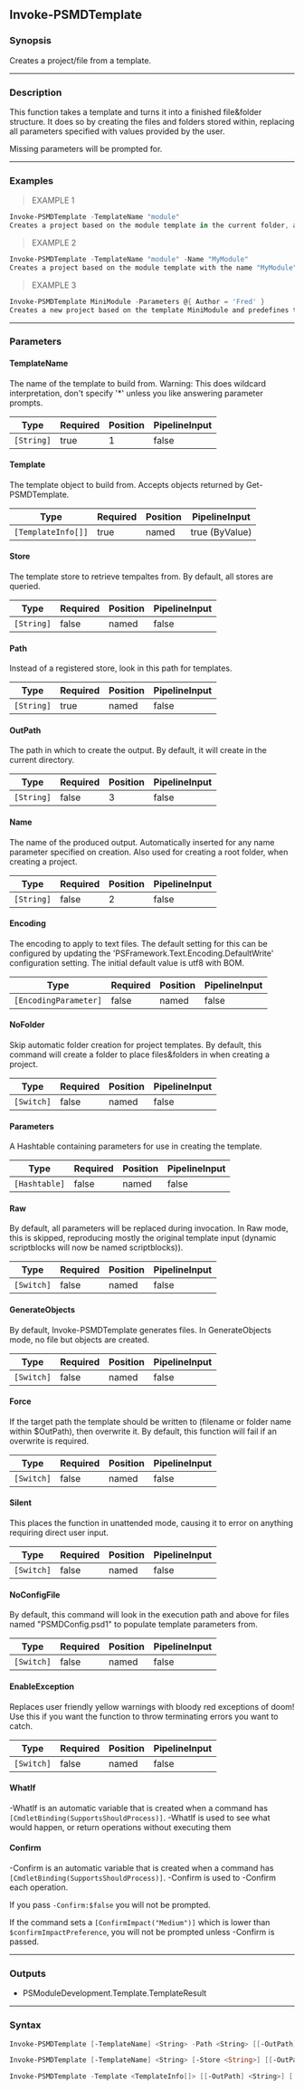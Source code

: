 Invoke-PSMDTemplate
-------------------

### Synopsis
Creates a project/file from a template.

---

### Description

This function takes a template and turns it into a finished file&folder structure.
It does so by creating the files and folders stored within, replacing all parameters specified with values provided by the user.

Missing parameters will be prompted for.

---

### Examples
> EXAMPLE 1

```PowerShell
Invoke-PSMDTemplate -TemplateName "module"
Creates a project based on the module template in the current folder, asking for all details.
```
> EXAMPLE 2

```PowerShell
Invoke-PSMDTemplate -TemplateName "module" -Name "MyModule"
Creates a project based on the module template with the name "MyModule"
```
> EXAMPLE 3

```PowerShell
Invoke-PSMDTemplate MiniModule -Parameters @{ Author = 'Fred' }
Creates a new project based on the template MiniModule and predefines the value for the "Author" placeholder.
```

---

### Parameters
#### **TemplateName**
The name of the template to build from.
Warning: This does wildcard interpretation, don't specify '*' unless you like answering parameter prompts.

|Type      |Required|Position|PipelineInput|
|----------|--------|--------|-------------|
|`[String]`|true    |1       |false        |

#### **Template**
The template object to build from.
Accepts objects returned by Get-PSMDTemplate.

|Type              |Required|Position|PipelineInput |
|------------------|--------|--------|--------------|
|`[TemplateInfo[]]`|true    |named   |true (ByValue)|

#### **Store**
The template store to retrieve tempaltes from.
By default, all stores are queried.

|Type      |Required|Position|PipelineInput|
|----------|--------|--------|-------------|
|`[String]`|false   |named   |false        |

#### **Path**
Instead of a registered store, look in this path for templates.

|Type      |Required|Position|PipelineInput|
|----------|--------|--------|-------------|
|`[String]`|true    |named   |false        |

#### **OutPath**
The path in which to create the output.
By default, it will create in the current directory.

|Type      |Required|Position|PipelineInput|
|----------|--------|--------|-------------|
|`[String]`|false   |3       |false        |

#### **Name**
The name of the produced output.
Automatically inserted for any name parameter specified on creation.
Also used for creating a root folder, when creating a project.

|Type      |Required|Position|PipelineInput|
|----------|--------|--------|-------------|
|`[String]`|false   |2       |false        |

#### **Encoding**
The encoding to apply to text files.
The default setting for this can be configured by updating the 'PSFramework.Text.Encoding.DefaultWrite' configuration setting.
The initial default value is utf8 with BOM.

|Type                 |Required|Position|PipelineInput|
|---------------------|--------|--------|-------------|
|`[EncodingParameter]`|false   |named   |false        |

#### **NoFolder**
Skip automatic folder creation for project templates.
By default, this command will create a folder to place files&folders in when creating a project.

|Type      |Required|Position|PipelineInput|
|----------|--------|--------|-------------|
|`[Switch]`|false   |named   |false        |

#### **Parameters**
A Hashtable containing parameters for use in creating the template.

|Type         |Required|Position|PipelineInput|
|-------------|--------|--------|-------------|
|`[Hashtable]`|false   |named   |false        |

#### **Raw**
By default, all parameters will be replaced during invocation.
In Raw mode, this is skipped, reproducing mostly the original template input (dynamic scriptblocks will now be named scriptblocks)).

|Type      |Required|Position|PipelineInput|
|----------|--------|--------|-------------|
|`[Switch]`|false   |named   |false        |

#### **GenerateObjects**
By default, Invoke-PSMDTemplate generates files.
In GenerateObjects mode, no file but objects are created.

|Type      |Required|Position|PipelineInput|
|----------|--------|--------|-------------|
|`[Switch]`|false   |named   |false        |

#### **Force**
If the target path the template should be written to (filename or folder name within $OutPath), then overwrite it.
By default, this function will fail if an overwrite is required.

|Type      |Required|Position|PipelineInput|
|----------|--------|--------|-------------|
|`[Switch]`|false   |named   |false        |

#### **Silent**
This places the function in unattended mode, causing it to error on anything requiring direct user input.

|Type      |Required|Position|PipelineInput|
|----------|--------|--------|-------------|
|`[Switch]`|false   |named   |false        |

#### **NoConfigFile**
By default, this command will look in the execution path and above for files named "PSMDConfig.psd1" to populate template parameters from.

|Type      |Required|Position|PipelineInput|
|----------|--------|--------|-------------|
|`[Switch]`|false   |named   |false        |

#### **EnableException**
Replaces user friendly yellow warnings with bloody red exceptions of doom!
Use this if you want the function to throw terminating errors you want to catch.

|Type      |Required|Position|PipelineInput|
|----------|--------|--------|-------------|
|`[Switch]`|false   |named   |false        |

#### **WhatIf**
-WhatIf is an automatic variable that is created when a command has ```[CmdletBinding(SupportsShouldProcess)]```.
-WhatIf is used to see what would happen, or return operations without executing them
#### **Confirm**
-Confirm is an automatic variable that is created when a command has ```[CmdletBinding(SupportsShouldProcess)]```.
-Confirm is used to -Confirm each operation.

If you pass ```-Confirm:$false``` you will not be prompted.

If the command sets a ```[ConfirmImpact("Medium")]``` which is lower than ```$confirmImpactPreference```, you will not be prompted unless -Confirm is passed.

---

### Outputs
* PSModuleDevelopment.Template.TemplateResult

---

### Syntax
```PowerShell
Invoke-PSMDTemplate [-TemplateName] <String> -Path <String> [[-OutPath] <String>] [[-Name] <String>] [-Encoding <EncodingParameter>] [-NoFolder] [-Parameters <Hashtable>] [-Raw] [-GenerateObjects] [-Force] [-Silent] [-NoConfigFile] [-EnableException] [-WhatIf] [-Confirm] [<CommonParameters>]
```
```PowerShell
Invoke-PSMDTemplate [-TemplateName] <String> [-Store <String>] [[-OutPath] <String>] [[-Name] <String>] [-Encoding <EncodingParameter>] [-NoFolder] [-Parameters <Hashtable>] [-Raw] [-GenerateObjects] [-Force] [-Silent] [-NoConfigFile] [-EnableException] [-WhatIf] [-Confirm] [<CommonParameters>]
```
```PowerShell
Invoke-PSMDTemplate -Template <TemplateInfo[]> [[-OutPath] <String>] [[-Name] <String>] [-Encoding <EncodingParameter>] [-NoFolder] [-Parameters <Hashtable>] [-Raw] [-GenerateObjects] [-Force] [-Silent] [-NoConfigFile] [-EnableException] [-WhatIf] [-Confirm] [<CommonParameters>]
```
